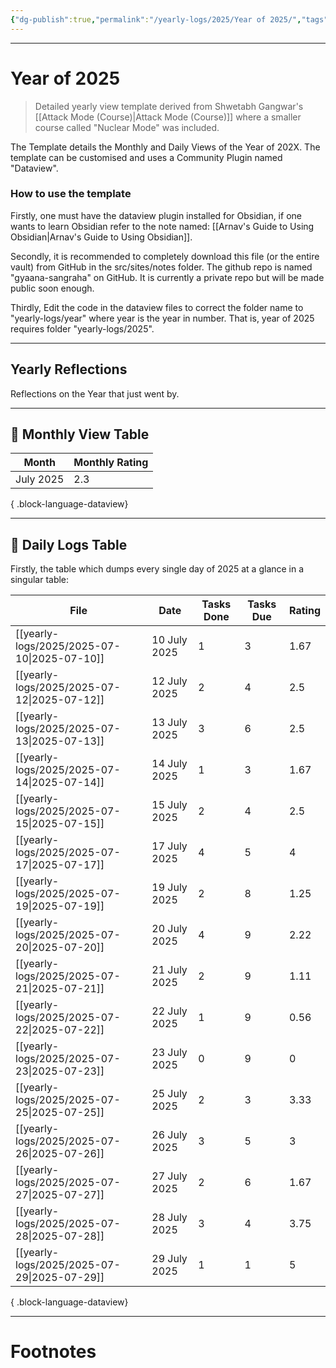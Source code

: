 ```yaml
---
{"dg-publish":true,"permalink":"/yearly-logs/2025/Year of 2025/","tags":["Productivity"]}
---
```



---
# Year of 2025
> Detailed yearly view template derived from Shwetabh Gangwar's [[Attack Mode (Course)\|Attack Mode (Course)]] where a smaller course called "Nuclear Mode" was included. 

The Template details the Monthly and Daily Views of the Year of 202X.
The template can be customised and uses a Community Plugin named "Dataview".

### How to use the template
Firstly, one must have the dataview plugin installed for Obsidian, if one wants to learn Obsidian refer to the note named: [[Arnav's Guide to Using Obsidian\|Arnav's Guide to Using Obsidian]]. 

Secondly, it is recommended to completely download this file (or the entire vault) from GitHub in the src/sites/notes folder. The github repo is named "gyaana-sangraha" on GitHub. It is currently a private repo but will be made public soon enough.

Thirdly,
Edit the code in the dataview files to correct the folder name to "yearly-logs/year" where year is the year in number. That is, year of 2025 requires folder "yearly-logs/2025".

---
## Yearly Reflections
Reflections on the Year that just went by.

---
## 📅 Monthly View Table
| Month     | Monthly Rating |
| --------- | -------------- |
| July 2025 | 2.3            |

{ .block-language-dataview}

---
## 📅 Daily Logs Table
Firstly, the table which dumps every single day of 2025 at a glance in a singular table:

| File                                           | Date         | Tasks Done | Tasks Due | Rating |
| ---------------------------------------------- | ------------ | ---------- | --------- | ------ |
| [[yearly-logs/2025/2025-07-10\|2025-07-10]] | 10 July 2025 | 1          | 3         | 1.67   |
| [[yearly-logs/2025/2025-07-12\|2025-07-12]] | 12 July 2025 | 2          | 4         | 2.5    |
| [[yearly-logs/2025/2025-07-13\|2025-07-13]] | 13 July 2025 | 3          | 6         | 2.5    |
| [[yearly-logs/2025/2025-07-14\|2025-07-14]] | 14 July 2025 | 1          | 3         | 1.67   |
| [[yearly-logs/2025/2025-07-15\|2025-07-15]] | 15 July 2025 | 2          | 4         | 2.5    |
| [[yearly-logs/2025/2025-07-17\|2025-07-17]] | 17 July 2025 | 4          | 5         | 4      |
| [[yearly-logs/2025/2025-07-19\|2025-07-19]] | 19 July 2025 | 2          | 8         | 1.25   |
| [[yearly-logs/2025/2025-07-20\|2025-07-20]] | 20 July 2025 | 4          | 9         | 2.22   |
| [[yearly-logs/2025/2025-07-21\|2025-07-21]] | 21 July 2025 | 2          | 9         | 1.11   |
| [[yearly-logs/2025/2025-07-22\|2025-07-22]] | 22 July 2025 | 1          | 9         | 0.56   |
| [[yearly-logs/2025/2025-07-23\|2025-07-23]] | 23 July 2025 | 0          | 9         | 0      |
| [[yearly-logs/2025/2025-07-25\|2025-07-25]] | 25 July 2025 | 2          | 3         | 3.33   |
| [[yearly-logs/2025/2025-07-26\|2025-07-26]] | 26 July 2025 | 3          | 5         | 3      |
| [[yearly-logs/2025/2025-07-27\|2025-07-27]] | 27 July 2025 | 2          | 6         | 1.67   |
| [[yearly-logs/2025/2025-07-28\|2025-07-28]] | 28 July 2025 | 3          | 4         | 3.75   |
| [[yearly-logs/2025/2025-07-29\|2025-07-29]] | 29 July 2025 | 1          | 1         | 5      |

{ .block-language-dataview}



---
# Footnotes